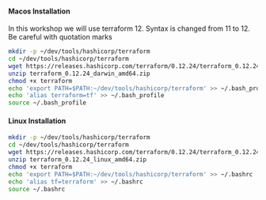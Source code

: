 #### Macos Installation

In this workshop we will use terraform 12. Syntax is changed from 11 to 12. Be careful with quotation marks

```bash
mkdir -p ~/dev/tools/hashicorp/terraform
cd ~/dev/tools/hashicorp/terraform
wget https://releases.hashicorp.com/terraform/0.12.24/terraform_0.12.24_darwin_amd64.zip
unzip terraform_0.12.24_darwin_amd64.zip
chmod +x terraform
echo 'export PATH=$PATH:~/dev/tools/hashicorp/terraform' >> ~/.bash_profile
echo 'alias terraform=tf' >> ~/.bash_profile
source ~/.bash_profile
```

#### Linux Installation
```bash
mkdir -p ~/dev/tools/hashicorp/terraform
cd ~/dev/tools/hashicorp/terraform
wget https://releases.hashicorp.com/terraform/0.12.24/terraform_0.12.24_linux_amd64.zip
unzip terraform_0.12.24_linux_amd64.zip
chmod +x terraform
echo 'export PATH=$PATH:~/dev/tools/hashicorp/terraform' >> ~/.bashrc
echo 'alias tf=terraform' >> ~/.bashrc
source ~/.bashrc
```